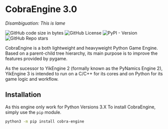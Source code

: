 # CobraEngine 3.0
*Disambiguation: This is lame*

![GitHub code size in bytes](https://img.shields.io/github/languages/code-size/abra6325/pynamics3)
![GitHub License](https://img.shields.io/github/license/abra6325/pynamics3)
![PyPI - Version](https://img.shields.io/pypi/v/cobra-engine)
![GitHub Repo stars](https://img.shields.io/github/stars/abra6325/pynamics3)

CobraEngine is a both lightweight and heavyweight Python Game Engine. Based on a parent-child tree hierarchy, its main purpose is to improve the features provided by pygame.

As the sucessor to YikEngine 2 (formally known as the PyNamics Engine 2), YikEngine 3 is intended to run on a C/C++ for its cores and on Python for its game logic and workflow.

## Installation
As this engine only work for Python Versions 3.X
To install CobraEngine, simply use the `pip` module.
```bash
python3 -m pip install cobra-engine
```
